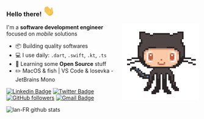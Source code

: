 ### Hello there! <img src="https://github.com/Ian-FR/Ian-FR/blob/main/images/hand-shake.gif" width="30px"/>

<img align='right' src="https://github.com/Ian-FR/Ian-FR/blob/main/images/octo-cat.gif" width="200"/>

I'm a **software development engineer** focused on _mobile_ solutions

- 📦 Building quality softwares
- 💻 I use daily: `.dart`, `.swift`, `.kt`, `.ts`
- 🌱 Learning some **Open Source** stuff
- ✏️ MacOS & fish | VS Code & Iosevka - JetBrains Mono

[![Linkedin Badge](https://img.shields.io/badge/-Ian%20Rocha-blue?style=social&logo=Linkedin&logoColor=blue&link=https://www.linkedin.com/in/ian-rocha-b1805b124/)](https://www.linkedin.com/in/ian-rocha-b1805b124/) [![Twitter Badge](http://img.shields.io/badge/-@iian_FR-1ca0f1?style=social&logo=twitter&logoColor=blue&link=https://twitter.com/iian_FR)](https://twitter.com/iian_FR) [![GitHub followers](https://img.shields.io/github/followers/ian-fr?label=Follow&style=social)](https://github.com/ian-FR/?tab=follow) [![Gmail Badge](https://img.shields.io/badge/-iiaan.fr-c14438?style=social&logo=Gmail&logoColor=red&link=mailto:iiaan.fr@gmail.com)](mailto:iiaan.fr@gmail.com)

![Ian-FR github stats](https://github-readme-stats.vercel.app/api?username=Ian-FR&theme=ayu-mirage&show_icons=true&count_private=true)
